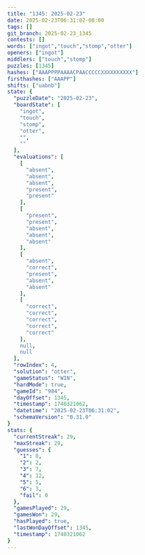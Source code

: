 ```yaml
---
title: "1345: 2025-02-23"
date: 2025-02-23T06:31:02-08:00
tags: []
git_branch: 2025-02-23_1345
contests: []
words: ["ingot","touch","stomp","otter"]
openers: ["ingot"]
middlers: ["touch","stomp"]
puzzles: [1345]
hashes: ["AAAPPPPAAAACPAACCCCCXXXXXXXXXX"]
firsthashes: ["AAAPP"]
shifts: ["uabnb"]
state: {
  "puzzleDate": "2025-02-23",
  "boardState": [
    "ingot",
    "touch",
    "stomp",
    "otter",
    "",
    ""
  ],
  "evaluations": [
    [
      "absent",
      "absent",
      "absent",
      "present",
      "present"
    ],
    [
      "present",
      "present",
      "absent",
      "absent",
      "absent"
    ],
    [
      "absent",
      "correct",
      "present",
      "absent",
      "absent"
    ],
    [
      "correct",
      "correct",
      "correct",
      "correct",
      "correct"
    ],
    null,
    null
  ],
  "rowIndex": 4,
  "solution": "otter",
  "gameStatus": "WIN",
  "hardMode": true,
  "gameId": "984",
  "dayOffset": 1345,
  "timestamp": 1740321062,
  "datetime": "2025-02-23T06:31:02",
  "schemaVersion": "0.31.0"
}
stats: {
  "currentStreak": 29,
  "maxStreak": 29,
  "guesses": {
    "1": 0,
    "2": 2,
    "3": 7,
    "4": 12,
    "5": 5,
    "6": 3,
    "fail": 0
  },
  "gamesPlayed": 29,
  "gamesWon": 29,
  "hasPlayed": true,
  "lastWonDayOffset": 1345,
  "timestamp": 1740321062
}
---
```

<!-- more -->
